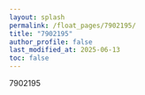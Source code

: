 ```yaml
---
layout: splash
permalink: /float_pages/7902195/
title: "7902195"
author_profile: false
last_modified_at: 2025-06-13
toc: false
---
```

 
7902195
